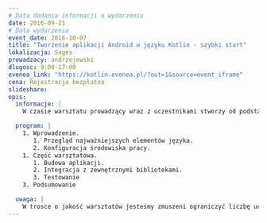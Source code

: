 ```yaml
---
# Data dodania informacji o wydarzeniu
date: 2016-09-21
# Data wydarzenia
event_date: 2016-10-07
title: "Tworzenie aplikacji Android w języku Kotlin - szybki start"
lokalizacja: Sages
prowadzacy: andrzejewski
dlugosc: 9:00-17:00
evenea_link: "https://kotlin.evenea.pl/?out=1&source=event_iframe"
cena: Rejestracja bezpłatna
slideshare:
opis:
  informacje: |
    W czasie warsztatu prowadzący wraz z uczestnikami stworzy od podstaw aplikację wykorzystując język Kotlin - stworzony z myślą o programistach Java,, łatwy w użyciu i  bezpieczny. Praktyczne podejście umożliwia szybkie przyswojenie nowych koncepcji i pozwala na pokazanie najważniejszych różnic, zarówno na poziomie samego języka jaki i sposobów rozwiązywania typowych problemów z codziennego życia.  Dodatkowo pokażemy także wiele ciekawych bibliotek. Zajęcia będą miały formę czystego warsztatu dlatego zalecane jest, aby uczestnicy mieli doświadczenie w tworzeniu aplikacji na platformę Android oraz pracowali na komputerach wraz z prowadzącym.

  program: |
    1. Wprowadzenie.
       1. Przegląd najważniejszych elementów języka.
       2. Konfiguracja środowiska pracy.
    1. Część warsztatowa.
       1. Budowa aplikacji.
       2. Integracja z zewnętrznymi bibliotekami.
       3. Testowanie
    3. Podsumowanie

  uwaga: |
    W trosce o jakość warsztatów jesteśmy zmuszeni ograniczyć liczbę uczestników. **Kwalifikacja odbywa się na podstawie odpowiedzi udzielonych w formularzu zgłoszeniowym oraz - w dalszym kroku - kolejności zgłoszeń.** Potwierdzenie udziału w warsztatach wraz z instrukcją przygotowania środowiska otrzymasz najpóźniej na 7 dni przed planowaną datą wydarzenia.
---
```

